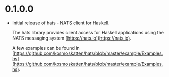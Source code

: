 # 0.1.0.0

* Initial release of hats - NATS client for Haskell.

  The hats library provides client access for Haskell applications
  using the NATS messaging system [https://nats.io](https://nats.io).

  A few examples can be found in [https://github.com/kosmoskatten/hats/blob/master/example/Examples.hs](https://github.com/kosmoskatten/hats/blob/master/example/Examples.hs).

